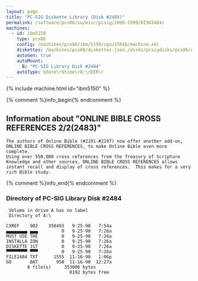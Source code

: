 ```yaml
---
layout: page
title: "PC-SIG Diskette Library (Disk #2484)"
permalink: /software/pcx86/sw/misc/pcsig/2000-2999/DISK2484/
machines:
  - id: ibm5150
    type: pcx86
    config: /machines/pcx86/ibm/5150/cga/256kb/machine.xml
    diskettes: /machines/pcx86/diskettes.json,/disks/pcsigdisks/pcx86/diskettes.json
    autoGen: true
    autoMount:
      B: "PC-SIG Library Disk #2484"
    autoType: $date\r$time\rB:\rDIR\r
---
```


{% include machine.html id="ibm5150" %}

{% comment %}info_begin{% endcomment %}

## Information about "ONLINE BIBLE CROSS REFERENCES 2/2(2483)"

    The authors of Online Bible (#2191-#2197) now offer another add-on,
    ONLINE BIBLE CROSS REFERENCES, to make Online Bible even more complete.
    Using over 550,000 cross references from the Treasury of Scripture
    Knowledge and other sources, ONLINE BIBLE CROSS REFERENCES allows
    instant recall and display of cross references.  This makes for a very
    rich Bible study.
{% comment %}info_end{% endcomment %}


### Directory of PC-SIG Library Disk #2484

     Volume in drive A has no label
     Directory of A:\

    CXREF    902    350493   9-25-90   7:54a
    ▄▄▄▄▄▄▄▄ ▄▄▄         0   9-25-90   7:26a
    MUST USE THE         0   9-25-90   7:26a
    INSTALLA ION         0   9-25-90   7:26a
    DISKETTE 1ST         0   9-25-90   7:26a
    ▀▀▀▀▀▀▀▀ ▀▀▀         0   9-25-90   7:26a
    FILE2484 TXT      1555  11-16-90   1:06p
    GO       BAT       958  11-16-90  12:27a
            8 file(s)     353006 bytes
                            8192 bytes free
